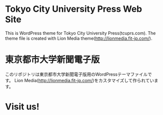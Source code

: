 # Tokyo City University Press Web Site

This is WordPress theme for Tokyo City University Press(tcuprs.com).
The theme file is created with Lion Media theme(http://lionmedia.fit-jp.com/).

# 東京都市大学新聞電子版
このリポジトリは東京都市大学新聞電子版用のWordPressテーマファイルです。
Lion Media(http://lionmedia.fit-jp.com/)をカスタマイズして作られています。

# Visit us!
[](https://tcuprs.com/)
